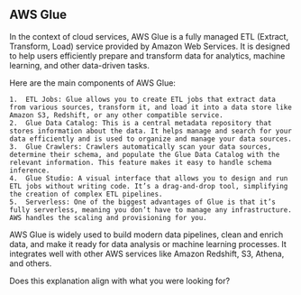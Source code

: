 ## AWS Glue
In the context of cloud services, AWS Glue is a fully managed ETL (Extract, Transform, Load) service provided by Amazon Web Services. It is designed to help users efficiently prepare and transform data for analytics, machine learning, and other data-driven tasks.

Here are the main components of AWS Glue:

	1.	ETL Jobs: Glue allows you to create ETL jobs that extract data from various sources, transform it, and load it into a data store like Amazon S3, Redshift, or any other compatible service.
	2.	Glue Data Catalog: This is a central metadata repository that stores information about the data. It helps manage and search for your data efficiently and is used to organize and manage your data sources.
	3.	Glue Crawlers: Crawlers automatically scan your data sources, determine their schema, and populate the Glue Data Catalog with the relevant information. This feature makes it easy to handle schema inference.
	4.	Glue Studio: A visual interface that allows you to design and run ETL jobs without writing code. It’s a drag-and-drop tool, simplifying the creation of complex ETL pipelines.
	5.	Serverless: One of the biggest advantages of Glue is that it’s fully serverless, meaning you don’t have to manage any infrastructure. AWS handles the scaling and provisioning for you.

AWS Glue is widely used to build modern data pipelines, clean and enrich data, and make it ready for data analysis or machine learning processes. It integrates well with other AWS services like Amazon Redshift, S3, Athena, and others.

Does this explanation align with what you were looking for?
